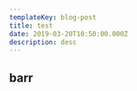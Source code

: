 ```yaml
---
templateKey: blog-post
title: test
date: 2019-03-20T10:50:00.000Z
description: desc
---
```


## barr
